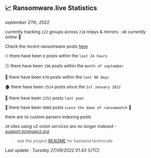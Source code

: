 
## 📈 Ransomware.live Statistics
_september 27th, 2022_

currently tracking `122` groups across `218` relays & mirrors - _`88` currently online_ 📡

Check the recent ransomware posts [here](https://www.ransomware.live/#/recentposts)


⏲ there have been `8` posts within the `last 24 hours`

🕓 there have been `196` posts within the `month of september`

📅 there have been `670` posts within the `last 90 days`

🏚 there have been `2514` posts since the `1st January 2022`

🚀 there have been `2252` posts `last year`

🦕 there have been `4800` posts `since the dawn of ransomwatch` 🐣

there are `58` custom parsers indexing posts

_`20` sites using v2 onion services are no longer indexed - [support.torproject.org](https://support.torproject.org/onionservices/v2-deprecation/)_

> see the project [README](https://github.com/jmousqueton/ransomwatch#readme) for backend technicals



Last update : _Tuesday 27/09/2022 01.43 (UTC)_

